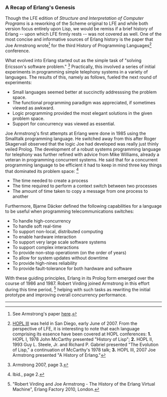 ### A Recap of Erlang's Genesis

Though the LFE edition of *Structure and Interpretation of Computer Programs* is a reworking of the Scheme original to LFE and while both version focus entirely upon Lisp, we would be remiss if a brief history of Erlang -- upon which LFE firmly rests -- was not covered as well. One of the most concise and informative sources of Erlang history is the paper that Joe Armstrong wrote[^1] for the third History of Programming Languages[^2] conference. 

What evolved into Erlang started out as the simple task of "solving Ericsson's software problem." [^3] Practically, this involved a series of initial experiments in programming simple telephony systems in a variety of languages. The results of this, namely as follows, fueled the next round of experiments:

* Small languages seemed better at succinctly addresssing the problem space.
* The functional programming paradigm was appreciated, if sometimes viewed as awkward.
* Logic programming provided the most elegant solutions in the given problem space.
* Support for concurrency was viewed as essential.

Joe Armstrong's first attempts at Erlang were done in 1985 using the  Smalltalk programming language. He switched away from this after Roger Skagervall observed that the logic Joe had developed was really just thinly veiled Prolog. The development of a robust systems programming language for telephony was further refined with advice from Mike Williams, already a veteran in programming concurrent systems. He said that for a concurrent programming language to be efficient it had to keep in mind three key things that dominated its problem space: [^4]

* The time needed to create a process
* The time required to perform a context switch between two processes
* The amount of time taken to copy a message from one process to another

Furthermore, Bjarne Däcker defined the following capabilities for a language to be useful when programming telecommunications switches:

* To handle high-concurrency
* To handle soft real-time
* To support non-local, distributed computing
* To enable hardware interaction
* To support very large scale software systems
* To support complex interactions
* To provide non-stop operationm (on the order of years)
* To allow for system updates without downtime
* To provide high-nines reliability
* To provide fault-tolerance for both hardware and software

With these guiding principles, Erlang in its Prolog form emerged over the course of 1986 and 1987. Robert Virding joined Armstrong in this effort during this time period, [^5] helping with such tasks as rewriting the initial prototype and improving overall concurrency performance. 

----

[^1]: See Armstrong's paper [here](http://webcem01.cem.itesm.mx:8005/erlang/cd/downloads/hopl_erlang.pdf).

[^2]: [HOPL III](http://research.ihost.com/hopl/HOPL-III.html) was held in San Diego, early June of 2007. From the perspective of LFE, it is interesting to note that each language comprising its essence have been covered at HOPL conferences: **1.** HOPL I, 1978 John McCarthy presented "History of Lisp"; **2.** HOPL II, 1993 Guy L. Steele, Jr. and Richard P. Gabriel presented "The Evolution of Lisp," a continuation of McCarthy's 1978 talk; **3.** HOPL III, 2007 Joe Armstrong presented "A History of Erlang."

[^3]: Armstrong 2007, page 3.

[^4]: Ibid., page 2.

[^5]: "Robert Virding and Joe Armstrong - The History of the Erlang Virtual Machine", Erlang Factory 2010, London.